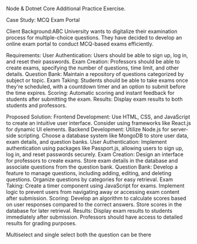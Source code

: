 Node & Dotnet Core Additional Practice Exercise.
 
Case Study: MCQ Exam Portal

Client Background:ABC University wants to digitalize their examination process for multiple-choice questions. They have decided to develop an online exam portal to conduct MCQ-based exams efficiently.

Requirements:
User Authentication: Users should be able to sign up, log in, and reset their passwords.
Exam Creation: Professors should be able to create exams, specifying the number of questions, time limit, and other details.
Question Bank: Maintain a repository of questions categorized by subject or topic.
Exam Taking: Students should be able to take exams once they're scheduled, with a countdown timer and an option to submit before the time expires.
Scoring: Automatic scoring and instant feedback for students after submitting the exam.
Results: Display exam results to both students and professors.

Proposed Solution:
Frontend Development: Use HTML, CSS, and JavaScript to create an intuitive user interface. Consider using frameworks like React.js for dynamic UI elements.
Backend Development: Utilize Node.js for server-side scripting. Choose a database system like MongoDB to store user data, exam details, and question banks.
User Authentication: Implement authentication using packages like Passport.js, allowing users to sign up, log in, and reset passwords securely.
Exam Creation: Design an interface for professors to create exams. Store exam details in the database and associate questions from the question bank.
Question Bank: Develop a feature to manage questions, including adding, editing, and deleting questions. Organize questions by categories for easy retrieval.
Exam Taking: Create a timer component using JavaScript for exams. Implement logic to prevent users from navigating away or accessing exam content after submission.
Scoring: Develop an algorithm to calculate scores based on user responses compared to the correct answers. Store scores in the database for later retrieval.
Results: Display exam results to students immediately after submission. Professors should have access to detailed results for grading purposes.

Multiselect and single select both the question can be there
